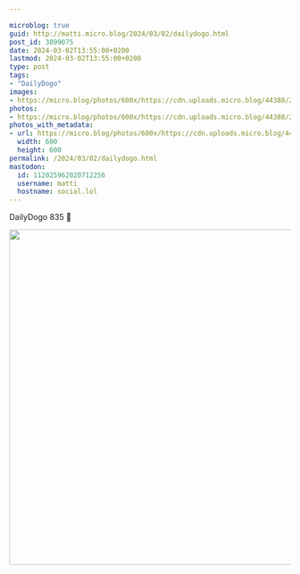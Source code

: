 ```yaml
---

microblog: true
guid: http://matti.micro.blog/2024/03/02/dailydogo.html
post_id: 3899075
date: 2024-03-02T13:55:00+0200
lastmod: 2024-03-02T13:55:00+0200
type: post
tags:
- "DailyDogo"
images:
- https://micro.blog/photos/600x/https://cdn.uploads.micro.blog/44388/2024/e155ff976eb04f65a12a3465ffa875de.jpg
photos:
- https://micro.blog/photos/600x/https://cdn.uploads.micro.blog/44388/2024/e155ff976eb04f65a12a3465ffa875de.jpg
photos_with_metadata:
- url: https://micro.blog/photos/600x/https://cdn.uploads.micro.blog/44388/2024/e155ff976eb04f65a12a3465ffa875de.jpg
  width: 600
  height: 600
permalink: /2024/03/02/dailydogo.html
mastodon:
  id: 112025962020712256
  username: matti
  hostname: social.lol
---
```

DailyDogo 835 🐶

<img src="/media/uploads/2024/e155ff976eb04f65a12a3465ffa875de.jpg" width="600" height="600" alt="" />

